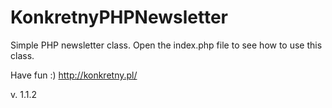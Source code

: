 # KonkretnyPHPNewsletter
Simple PHP newsletter class. 
Open the index.php file to see how to use this class.

Have fun :)
http://konkretny.pl/

v. 1.1.2